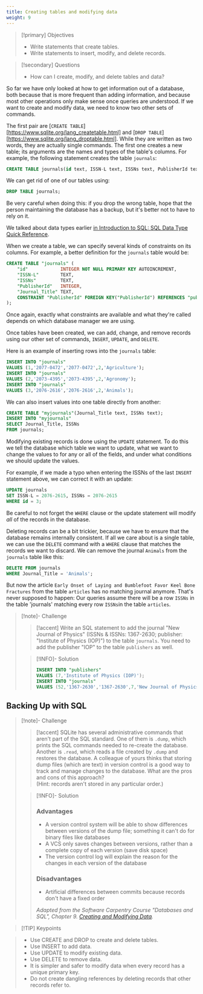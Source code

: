 ```yaml
---
title: Creating tables and modifying data
weight: 9
---
```




> [!primary] Objectives
> - Write statements that create tables.
> - Write statements to insert, modify, and delete records.

> [!secondary] Questions
> - How can I create, modify, and delete tables and data?


So far we have only looked at how to get information out of a database,
both because that is more frequent than adding information,
and because most other operations only make sense
once queries are understood.
If we want to create and modify data,
we need to know two other sets of commands.

The first pair are [`CREATE TABLE`][https://www.sqlite.org/lang_createtable.html] and [`DROP TABLE`][https://www.sqlite.org/lang_droptable.html].
While they are written as two words,
they are actually single commands.
The first one creates a new table;
its arguments are the names and types of the table's columns.
For example,
the following statement creates the table `journals`:

```sql
CREATE TABLE journals(id text, ISSN-L text, ISSNs text, PublisherId text, Journal_Title text);
```

We can get rid of one of our tables using:

```sql
DROP TABLE journals;
```

Be very careful when doing this:
if you drop the wrong table, hope that the person maintaining the database has a backup,
but it's better not to have to rely on it.

We talked about data types earlier [in Introduction to SQL: SQL Data Type Quick Reference](01-introduction.md#sql-data-type-quick-reference).

When we create a table,
we can specify several kinds of constraints on its columns.
For example, a better definition for the `journals` table would be:

```sql
CREATE TABLE "journals" (
	"id"            INTEGER NOT NULL PRIMARY KEY AUTOINCREMENT,
	"ISSN-L"        TEXT,
	"ISSNs"	        TEXT,
	"PublisherId"   INTEGER,
	"Journal_Title"	TEXT,
	CONSTRAINT "PublisherId" FOREIGN KEY("PublisherId") REFERENCES "publishers"("id") 
);
```

Once again,
exactly what constraints are available
and what they're called
depends on which database manager we are using.

Once tables have been created,
we can add, change, and remove records using our other set of commands,
`INSERT`, `UPDATE`, and `DELETE`.

Here is an example of inserting rows into the `journals` table:

```sql
INSERT INTO "journals"
VALUES (1,'2077-0472','2077-0472',2,'Agriculture');
INSERT INTO "journals"
VALUES (2,'2073-4395','2073-4395',2,'Agronomy');
INSERT INTO "journals"
VALUES (3,'2076-2616','2076-2616',2,'Animals');
```

We can also insert values into one table directly from another:

```sql
CREATE TABLE "myjournals"(Journal_Title text, ISSNs text);
INSERT INTO "myjournals" 
SELECT Journal_Title, ISSNs 
FROM journals;

```

Modifying existing records is done using the `UPDATE` statement.
To do this we tell the database which table we want to update,
what we want to change the values to for any or all of the fields,
and under what conditions we should update the values.

For example, if we made a typo when entering the ISSNs
of the last `INSERT` statement above, we can correct it with an update:

```sql
UPDATE journals
SET ISSN-L = 2076-2615, ISSNs = 2076-2615
WHERE id = 3;
```

Be careful to not forget the `WHERE` clause or the update statement will
modify *all* of the records in the database.

Deleting records can be a bit trickier,
because we have to ensure that the database remains internally consistent.
If all we care about is a single table,
we can use the `DELETE` command with a `WHERE` clause
that matches the records we want to discard.
We can remove the journal `Animals` from the `journals` table like this:

```sql
DELETE FROM journals
WHERE Journal_Title = 'Animals';
```

But now the article `Early Onset of Laying and Bumblefoot Favor Keel Bone Fractures` from the table `articles`
has no matching journal anymore.
That's never supposed to happen:
Our queries assume there will be a row `ISSNs` in the table 'journals'
matching every row `ISSNs`in the table `articles`.



> [!note]- Challenge
> > [!accent] 
> > Write an SQL statement to add the journal "New Journal of Physics" (ISSNs \& ISSNs: 1367-2630; publisher: "Institute of Physics (IOP)") to the table `journals`. You need to add the publisher "IOP" to the table `publishers` as well.
>
> > [!INFO]- Solution
> > ```sql
> > INSERT INTO "publishers"
> > VALUES (7,'Institute of Physics (IOP)');
> > INSERT INTO "journals"
> > VALUES (52,'1367-2630','1367-2630',7,'New Journal of Physics');
> > ```


## Backing Up with SQL


> [!note]- Challenge
> > [!accent] 
> > SQLite has several administrative commands that aren't part of the
> SQL standard.  One of them is `.dump`, which prints the SQL commands
> needed to re-create the database.  Another is `.read`, which reads a
> file created by `.dump` and restores the database.  A colleague of
> yours thinks that storing dump files (which are text) in version
> control is a good way to track and manage changes to the database.
> What are the pros and cons of this approach?  
> (Hint: records aren't stored in any particular order.)
>
> > [!INFO]- Solution
> > ### Advantages
> > - A version control system will be able to show differences between versions of the dump file; something it can't do for binary files like databases
> > - A VCS only saves changes between versions, rather than a complete copy of each version (save disk space)
> > - The version control log will explain the reason for the changes in each version  of the database
> > 
> > ### Disadvantages
> > 
> > - Artificial differences between commits because records don't have a fixed order
> > 
> >  _Adapted from the Software Carpentry Course "Databases and SQL", Chapter 9. [Creating and Modifying Data](https://swcarpentry.github.io/sql-novice-survey/09-create)._ 

> [!TIP] Keypoints 

> - Use CREATE and DROP to create and delete tables.
> - Use INSERT to add data.
> - Use UPDATE to modify existing data.
> - Use DELETE to remove data.
> - It is simpler and safer to modify data when every record has a unique primary key.
> - Do not create dangling references by deleting records that other records refer to.





